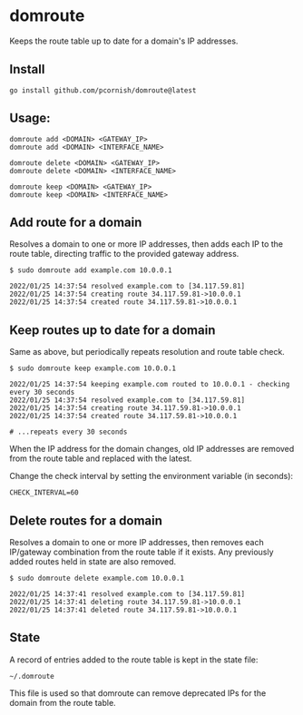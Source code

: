 # domroute

Keeps the route table up to date for a domain's IP addresses.

## Install

    go install github.com/pcornish/domroute@latest

## Usage:

```
domroute add <DOMAIN> <GATEWAY_IP>
domroute add <DOMAIN> <INTERFACE_NAME>

domroute delete <DOMAIN> <GATEWAY_IP>
domroute delete <DOMAIN> <INTERFACE_NAME>

domroute keep <DOMAIN> <GATEWAY_IP>
domroute keep <DOMAIN> <INTERFACE_NAME>
```

## Add route for a domain

Resolves a domain to one or more IP addresses, then adds each IP to the route table, directing traffic to the provided gateway address.

```
$ sudo domroute add example.com 10.0.0.1

2022/01/25 14:37:54 resolved example.com to [34.117.59.81]
2022/01/25 14:37:54 creating route 34.117.59.81->10.0.0.1
2022/01/25 14:37:54 created route 34.117.59.81->10.0.0.1
```

## Keep routes up to date for a domain

Same as above, but periodically repeats resolution and route table check.
```
$ sudo domroute keep example.com 10.0.0.1

2022/01/25 14:37:54 keeping example.com routed to 10.0.0.1 - checking every 30 seconds
2022/01/25 14:37:54 resolved example.com to [34.117.59.81]
2022/01/25 14:37:54 creating route 34.117.59.81->10.0.0.1
2022/01/25 14:37:54 created route 34.117.59.81->10.0.0.1

# ...repeats every 30 seconds
```

When the IP address for the domain changes, old IP addresses are removed from the route table and replaced with the latest.

Change the check interval by setting the environment variable (in seconds):

    CHECK_INTERVAL=60

## Delete routes for a domain

Resolves a domain to one or more IP addresses, then removes each IP/gateway combination from the route table if it exists. Any previously added routes held in state are also removed.

```
$ sudo domroute delete example.com 10.0.0.1

2022/01/25 14:37:41 resolved example.com to [34.117.59.81]
2022/01/25 14:37:41 deleting route 34.117.59.81->10.0.0.1
2022/01/25 14:37:41 deleted route 34.117.59.81->10.0.0.1
```

## State

A record of entries added to the route table is kept in the state file:

    ~/.domroute

This file is used so that domroute can remove deprecated IPs for the domain from the route table.
